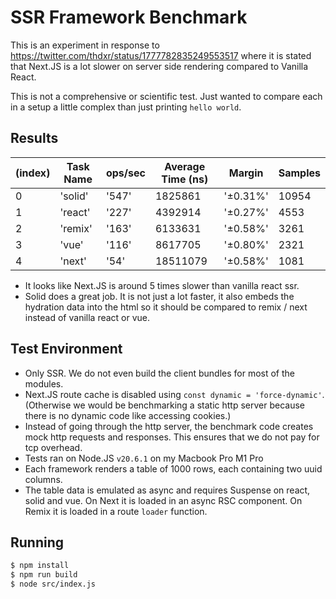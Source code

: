 # SSR Framework Benchmark

This is an experiment in response to https://twitter.com/thdxr/status/1777782835249553517 where it is stated that Next.JS is a lot slower on server side rendering compared to Vanilla React.

This is not a comprehensive or scientific test. Just wanted to compare each in a setup a little complex than just printing `hello world`.

## Results

| (index) | Task Name | ops/sec | Average Time (ns) | Margin   | Samples |
| ------- | --------- | ------- | ----------------- | -------- | ------- |
| 0       | 'solid'   | '547'   | 1825861           | '±0.31%' | 10954   |
| 1       | 'react'   | '227'   | 4392914           | '±0.27%' | 4553    |
| 2       | 'remix'   | '163'   | 6133631           | '±0.58%' | 3261    |
| 3       | 'vue'     | '116'   | 8617705           | '±0.80%' | 2321    |
| 4       | 'next'    | '54'    | 18511079          | '±0.58%' | 1081    |

- It looks like Next.JS is around 5 times slower than vanilla react ssr.
- Solid does a great job. It is not just a lot faster, it also embeds the hydration data into the html so it should be compared to remix / next instead of vanilla react or vue.

## Test Environment

- Only SSR. We do not even build the client bundles for most of the modules.
- Next.JS route cache is disabled using `const dynamic = 'force-dynamic'`. (Otherwise we would be benchmarking a static http server because there is no dynamic code like accessing cookies.)
- Instead of going through the http server, the benchmark code creates mock http requests and responses. This ensures that we do not pay for tcp overhead.
- Tests ran on Node.JS `v20.6.1` on my Macbook Pro M1 Pro
- Each framework renders a table of 1000 rows, each containing two uuid columns.
- The table data is emulated as async and requires Suspense on react, solid and vue. On Next it is loaded in an async RSC component. On Remix it is loaded in a route `loader` function.

## Running

```sh
$ npm install
$ npm run build
$ node src/index.js
```
